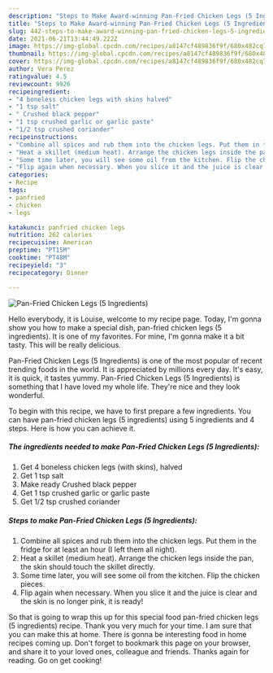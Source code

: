 ```yaml
---
description: "Steps to Make Award-winning Pan-Fried Chicken Legs (5 Ingredients)"
title: "Steps to Make Award-winning Pan-Fried Chicken Legs (5 Ingredients)"
slug: 442-steps-to-make-award-winning-pan-fried-chicken-legs-5-ingredients
date: 2021-06-21T13:44:49.222Z
image: https://img-global.cpcdn.com/recipes/a8147cf489836f9f/680x482cq70/pan-fried-chicken-legs-5-ingredients-recipe-main-photo.jpg
thumbnail: https://img-global.cpcdn.com/recipes/a8147cf489836f9f/680x482cq70/pan-fried-chicken-legs-5-ingredients-recipe-main-photo.jpg
cover: https://img-global.cpcdn.com/recipes/a8147cf489836f9f/680x482cq70/pan-fried-chicken-legs-5-ingredients-recipe-main-photo.jpg
author: Vera Perez
ratingvalue: 4.5
reviewcount: 9926
recipeingredient:
- "4 boneless chicken legs with skins halved"
- "1 tsp salt"
- " Crushed black pepper"
- "1 tsp crushed garlic or garlic paste"
- "1/2 tsp crushed coriander"
recipeinstructions:
- "Combine all spices and rub them into the chicken legs. Put them in the fridge for at least an hour (I left them all night)."
- "Heat a skillet (medium heat). Arrange the chicken legs inside the pan, the skin should touch the skillet directly."
- "Some time later, you will see some oil from the kitchen. Flip the chicken pieces."
- "Flip again when necessary. When you slice it and the juice is clear and the skin is no longer pink, it is ready!"
categories:
- Recipe
tags:
- panfried
- chicken
- legs

katakunci: panfried chicken legs 
nutrition: 262 calories
recipecuisine: American
preptime: "PT15M"
cooktime: "PT48M"
recipeyield: "3"
recipecategory: Dinner

---
```



![Pan-Fried Chicken Legs (5 Ingredients)](https://img-global.cpcdn.com/recipes/a8147cf489836f9f/680x482cq70/pan-fried-chicken-legs-5-ingredients-recipe-main-photo.jpg)

Hello everybody, it is Louise, welcome to my recipe page. Today, I'm gonna show you how to make a special dish, pan-fried chicken legs (5 ingredients). It is one of my favorites. For mine, I'm gonna make it a bit tasty. This will be really delicious.



Pan-Fried Chicken Legs (5 Ingredients) is one of the most popular of recent trending foods in the world. It is appreciated by millions every day. It's easy, it is quick, it tastes yummy. Pan-Fried Chicken Legs (5 Ingredients) is something that I have loved my whole life. They're nice and they look wonderful.


To begin with this recipe, we have to first prepare a few ingredients. You can have pan-fried chicken legs (5 ingredients) using 5 ingredients and 4 steps. Here is how you can achieve it.

<!--inarticleads1-->

##### The ingredients needed to make Pan-Fried Chicken Legs (5 Ingredients):

1. Get 4 boneless chicken legs (with skins), halved
1. Get 1 tsp salt
1. Make ready  Crushed black pepper
1. Get 1 tsp crushed garlic or garlic paste
1. Get 1/2 tsp crushed coriander




<!--inarticleads2-->

##### Steps to make Pan-Fried Chicken Legs (5 Ingredients):

1. Combine all spices and rub them into the chicken legs. Put them in the fridge for at least an hour (I left them all night).
1. Heat a skillet (medium heat). Arrange the chicken legs inside the pan, the skin should touch the skillet directly.
1. Some time later, you will see some oil from the kitchen. Flip the chicken pieces.
1. Flip again when necessary. When you slice it and the juice is clear and the skin is no longer pink, it is ready!




So that is going to wrap this up for this special food pan-fried chicken legs (5 ingredients) recipe. Thank you very much for your time. I am sure that you can make this at home. There is gonna be interesting food in home recipes coming up. Don't forget to bookmark this page on your browser, and share it to your loved ones, colleague and friends. Thanks again for reading. Go on get cooking!
